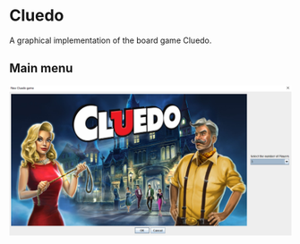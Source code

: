 # Cluedo
A graphical implementation of the board game Cluedo.


## Main menu

![MainMenu](screenshots/mainmenu.png)
